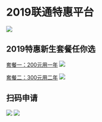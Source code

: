 # 2019联通特惠平台
![](https://github.com/Yujun-cm/xiaoya/blob/master/7.jpg)

## 2019特惠新生套餐任你选
[套餐一：200元用一年](https://welcome.school.unisk.cn:58080/schoolManager/school/fM36jm.do?developer=zyzhaojl&from=singlemessage&isappinstalled=0)
![](https://github.com/Yujun-cm/xiaoya/blob/master/3.jpg)

[套餐二：300元用二年](https://welcome.school.unisk.cn:58080/schoolManager/school/fM36jm.do?developer=zyzhaojl&from=singlemessage&isappinstalled=0)
![](https://github.com/Yujun-cm/xiaoya/blob/master/5.jpg)

## 扫码申请

![](https://github.com/Yujun-cm/xiaoya/blob/master/9.png)
![](https://github.com/Yujun-cm/xiaoya/blob/master/6.jpg)
